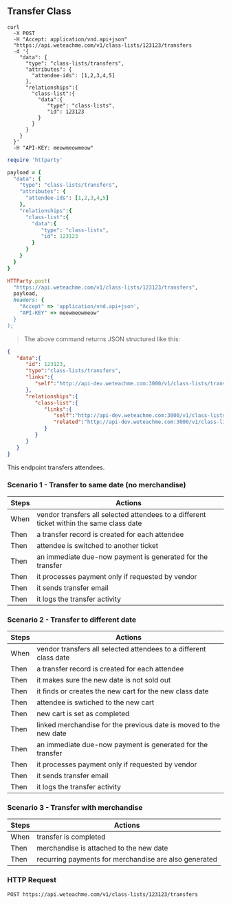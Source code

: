 ## Transfer Class

```shell
curl 
  -X POST
  -H "Accept: application/vnd.api+json" 
  "https://api.weteachme.com/v1/class-lists/123123/transfers
  -d '{
    "data": {
      "type": "class-lists/transfers",
      "attributes": {
        "attendee-ids": [1,2,3,4,5]
      },
      "relationships":{
        "class-list":{
          "data":{
             "type": "class-lists",
             "id": 123123
          }
        }
      }
    }
  }'
  -H "API-KEY: meowmeowmeow"
```

```ruby
require 'httparty'

payload = {
  "data": {
    "type": "class-lists/transfers",
    "attributes": {
      "attendee-ids": [1,2,3,4,5]
    },
    "relationships":{
      "class-list":{
        "data":{
           "type": "class-lists",
           "id": 123123
        }
      }
    }
  }
}

HTTParty.post(
  "https://api.weteachme.com/v1/class-lists/123123/transfers",
  payload,
  headers: {
    "Accept" => 'application/vnd.api+json', 
    "API-KEY" => meowmeowmeow"
  }
);

```

> The above command returns JSON structured like this:

```json
{
   "data":{
      "id": 123123,
      "type":"class-lists/transfers",
      "links":{
         "self":"http://api-dev.weteachme.com:3000/v1/class-lists/transfers/123123"
      },
      "relationships":{
         "class-list":{
            "links":{
               "self":"http://api-dev.weteachme.com:3000/v1/class-lists/transfers/123123/relationships/class-list",
               "related":"http://api-dev.weteachme.com:3000/v1/class-lists/transfers/123123/class-list"
            }
         }
      }
   }
}
```

This endpoint transfers attendees.

### Scenario 1 - Transfer to same date (no merchandise)

Steps      | Actions
---------- | -------
When | vendor transfers all selected attendees to a different ticket within the same class date
Then | a transfer record is created for each attendee
Then | attendee is switched to another ticket
Then | an immediate due-now payment is generated for the transfer
Then | it processes payment only if requested by vendor
Then | it sends transfer email
Then | it logs the transfer activity

### Scenario 2 - Transfer to different date

Steps      | Actions
---------- | -------
When | vendor transfers all selected attendees to a different class date
Then | a transfer record is created for each attendee
Then | it makes sure the new date is not sold out
Then | it finds or creates the new cart for the new class date
Then | attendee is swtiched to the new cart
Then | new cart is set as completed
Then | linked merchandise for the previous date is moved to the new date
Then | an immediate due-now payment is generated for the transfer
Then | it processes payment only if requested by vendor
Then | it sends transfer email
Then | it logs the transfer activity

### Scenario 3 - Transfer with merchandise

Steps      | Actions
---------- | -------
When | transfer is completed
Then | merchandise is attached to the new date
Then | recurring payments for merchandise are also generated


### HTTP Request

`POST https://api.weteachme.com/v1/class-lists/123123/transfers`
